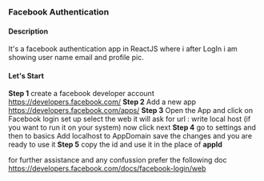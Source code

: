 ### Facebook Authentication

#### Description
It's a facebook authentication app in ReactJS where i after LogIn i am showing user name email and profile pic.

#### Let's Start 
**Step 1**  create a facebook developer account
https://developers.facebook.com/
**Step 2** Add a new app 
https://developers.facebook.com/apps/
**Step 3** Open the App and click on Facebook login set up
select the web 
it will ask for url : write local host (if you want to run it on your system)
now click next
**Step 4** go to settings and then to basics 
Add localhost to AppDomain 
save the changes and you are ready to use it
**Step 5**
copy the id and use it in the place of **appId**

for further assistance and any confussion prefer the following doc
https://developers.facebook.com/docs/facebook-login/web